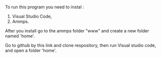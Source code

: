 To run this program you need to instal :
1. Visual Studio Code,
2. Ammps.

After you install go to the ammps folder "www" and create a new folder named 'home'.

Go to github by this link and clone respository, then run Visual studio code, and open a folder 'home'.
